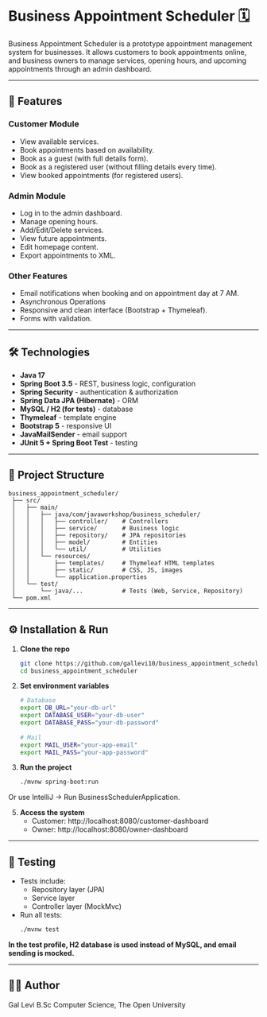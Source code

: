 # Business Appointment Scheduler 🗓️

Business Appointment Scheduler is a prototype appointment management system for businesses.
It allows customers to book appointments online, and business owners to manage services,
opening hours, and upcoming appointments through an admin dashboard.

---

## 🚀 Features

### Customer Module
- View available services.
- Book appointments based on availability.
- Book as a guest (with full details form).
- Book as a registered user (without filling details every time).
- View booked appointments (for registered users).

### Admin Module
- Log in to the admin dashboard.
- Manage opening hours.
- Add/Edit/Delete services.
- View future appointments.
- Edit homepage content.
- Export appointments to XML.

### Other Features
- Email notifications when booking and on appointment day at 7 AM.
- Asynchronous Operations
- Responsive and clean interface (Bootstrap + Thymeleaf).
- Forms with validation.

---

## 🛠️ Technologies

- **Java 17**
- **Spring Boot 3.5** - REST, business logic, configuration
- **Spring Security** - authentication & authorization
- **Spring Data JPA (Hibernate)** - ORM
- **MySQL / H2 (for tests)** - database
- **Thymeleaf** - template engine
- **Bootstrap 5** - responsive UI
- **JavaMailSender** - email support
- **JUnit 5 + Spring Boot Test** - testing

---

## 📂 Project Structure

```plaintext
business_appointment_scheduler/
 ├── src/
 │   ├── main/
 │   │   ├── java/com/javaworkshop/business_scheduler/
 │   │   │   ├── controller/    # Controllers
 │   │   │   ├── service/       # Business logic
 │   │   │   ├── repository/    # JPA repositories
 │   │   │   ├── model/         # Entities
 │   │   │   └── util/          # Utilities
 │   │   └── resources/
 │   │       ├── templates/     # Thymeleaf HTML templates
 │   │       ├── static/        # CSS, JS, images
 │   │       └── application.properties
 │   └── test/
 │       └── java/...           # Tests (Web, Service, Repository)
 └── pom.xml
 ```

---


## ⚙️ Installation & Run

1. **Clone the repo**
   ```bash
   git clone https://github.com/gallevi10/business_appointment_scheduler.git
   cd business_appointment_scheduler

 3. **Set environment variables**
    ```bash
    # Database
    export DB_URL="your-db-url"
    export DATABASE_USER="your-db-user"
    export DATABASE_PASS="your-db-password"
  
    # Mail
    export MAIL_USER="your-app-email"
    export MAIL_PASS="your-app-password"

 4. **Run the project**
    ```bash
    ./mvnw spring-boot:run
  Or use IntelliJ → Run BusinessSchedulerApplication.

5. **Access the system**
   - Customer: http://localhost:8080/customer-dashboard
   - Owner: http://localhost:8080/owner-dashboard


---


## 🧪 Testing

- Tests include:
  - Repository layer (JPA)
  - Service layer
  - Controller layer (MockMvc)
- Run all tests:
   ```bash
   ./mvnw test
**In the test profile, H2 database is used instead of MySQL, and email sending is mocked.**

---


## 👨‍💻 Author

Gal Levi
B.Sc Computer Science, The Open University
